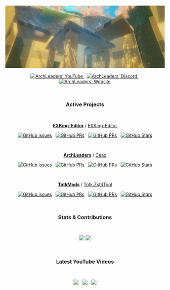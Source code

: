 <p align="center">
    <a href="http://archleaders.github.io" target="_blank"><img src=".\splash_screen.jpg" /></a>
</p>

<p align="center" style="text-align: center;">
  <a href="https://youtube.com/ArchLeaders?sub_confirmation=1">
    <img src="https://img.shields.io/youtube/channel/subscribers/UCuK9tInOEH5yJKeq3PoSgCA?style=for-the-badge&logoColor=C71B42&color=C71B42&labelColor=2A2C33&logo=youtube" alt="ArchLeaders' YouTube"/>
  </a> &nbsp;
  <a href="https://discord.gg/cbA3AWwfJj">
    <img src="https://img.shields.io/discord/825161394663456799?style=for-the-badge&logoColor=37C75E&color=37C75E&labelColor=2A2C33&logo=discord&label=discord" alt="ArchLeaders' Discord"/>
  </a> &nbsp;
  <a href="https://archleaders.github.io/">
    <img src="https://img.shields.io/static/v1?style=for-the-badge&logoColor=5751FF&color=5751FF&labelColor=2A2C33&logo=github&label=website&message=work%20in%20progress" alt="ArchLeaders' Website"/>
  </a>
</p>

<br>

<div align="center">

### Active Projects

<!-- EXKing-Editor/EXKing-Editor -->
<!-- ArchLeaders/Cead -->
<!-- TotkMods/Totk.ZstdTool -->

<br>
<p>
<a href="https://github.com/EXKing-Editor"><b>EXKing-Editor</b></a> / <a href="https://github.com/EXKing-Editor/EXKing-Editor">EXKing-Editor</a>
</p>

[![GitHub issues](https://img.shields.io/github/issues/EXKing-Editor/EXKing-Editor?logoColor=red&color=red&logo=github&style=flat&labelColor=2A2C33)](https://github.com/EXKing-Editor/EXKing-Editor/issues) &nbsp; [![GitHub PRs](https://img.shields.io/github/issues-pr/EXKing-Editor/EXKing-Editor?style=flat&labelColor=2A2C33&logoColor=blue&color=blue&logo=github)](https://github.com/EXKing-Editor/EXKing-Editor/pulls) &nbsp; [![GitHub PRs](https://img.shields.io/github/issues-pr-closed/EXKing-Editor/EXKing-Editor?style=flat&labelColor=2A2C33&logoColor=5751FF&color=5751FF&logo=github)](https://github.com/EXKing-Editor/EXKing-Editor/pulls?q=is%3Apr+is%3Aclosed) &nbsp; [![GitHub Stars](https://img.shields.io/github/stars/EXKing-Editor/EXKing-Editor?style=flat&labelColor=2A2C33&logoColor=FFCB41&color=FFCB41&logo=github)](https://github.com/EXKing-Editor/EXKing-Editor) 

<br>
<p>
<a href="https://github.com/ArchLeaders"><b>ArchLeaders</b></a> / <a href="https://github.com/ArchLeaders/Cead">Cead</a>
</p>

[![GitHub issues](https://img.shields.io/github/issues/ArchLeaders/Cead?logoColor=red&color=red&logo=github&style=flat&labelColor=2A2C33)](https://github.com/ArchLeaders/Cead/issues) &nbsp; [![GitHub PRs](https://img.shields.io/github/issues-pr/ArchLeaders/Cead?style=flat&labelColor=2A2C33&logoColor=blue&color=blue&logo=github)](https://github.com/ArchLeaders/Cead/pulls) &nbsp; [![GitHub PRs](https://img.shields.io/github/issues-pr-closed/ArchLeaders/Cead?style=flat&labelColor=2A2C33&logoColor=5751FF&color=5751FF&logo=github)](https://github.com/ArchLeaders/Cead/pulls?q=is%3Apr+is%3Aclosed) &nbsp; [![GitHub Stars](https://img.shields.io/github/stars/ArchLeaders/Cead?style=flat&labelColor=2A2C33&logoColor=FFCB41&color=FFCB41&logo=github)](https://github.com/ArchLeaders/Cead)

<br>
<p>
<a href="https://github.com/TotkMods"><b>TotkMods</b></a> / <a href="https://github.com/TotkMods/Totk.ZstdTool">Totk.ZstdTool</a>
</p>

[![GitHub issues](https://img.shields.io/github/issues/TotkMods/Totk.ZstdTool?logoColor=red&color=red&logo=github&style=flat&labelColor=2A2C33)](https://github.com/TotkMods/Totk.ZstdTool/issues) &nbsp; [![GitHub PRs](https://img.shields.io/github/issues-pr/TotkMods/Totk.ZstdTool?style=flat&labelColor=2A2C33&logoColor=blue&color=blue&logo=github)](https://github.com/TotkMods/Totk.ZstdTool/pulls) &nbsp; [![GitHub PRs](https://img.shields.io/github/issues-pr-closed/TotkMods/Totk.ZstdTool?style=flat&labelColor=2A2C33&logoColor=5751FF&color=5751FF&logo=github)](https://github.com/TotkMods/Totk.ZstdTool/pulls?q=is%3Apr+is%3Aclosed) &nbsp; [![GitHub Stars](https://img.shields.io/github/stars/TotkMods/Totk.ZstdTool?style=flat&labelColor=2A2C33&logoColor=FFCB41&color=FFCB41&logo=github)](https://github.com/TotkMods/Totk.ZstdTool)

<br>

### Stats & Contributions

<br>

<a href="https://github.com/ArchLeaders?tab=repositories"><img src="https://github-readme-streak-stats.herokuapp.com/?user=archleaders&theme=github-dark-blue&hide_border=true"></a> <a href="https://github.com/ArchLeaders?tab=repositories"><img src="https://github-readme-stats.vercel.app/api?username=ArchLeaders&theme=github_dark&show_icons=true"></a>

<br>

### Latest YouTube Videos

<br>

<a href="https://www.youtube.com/watch?v=MexN9Q_hlEk" target="_blank"><img height="200" src="https://img.youtube.com/vi/MexN9Q_hlEk/0.jpg" /></a> &nbsp; <a href="https://www.youtube.com/watch?v=IDEDwIk_FSo" target="_blank"><img height="200" src="https://img.youtube.com/vi/IDEDwIk_FSo/0.jpg" /></a> &nbsp; <a href="https://www.youtube.com/watch?v=49VIFu5XsuY" target="_blank"><img height="200" src="https://img.youtube.com/vi/49VIFu5XsuY/0.jpg" /></a>

<br>

</div>

<br>

